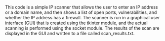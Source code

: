 This code is a simple IP scanner that allows the user to enter an IP address or a domain name, and then shows a list of open ports, vulnerabilities, and whether the IP address has a firewall. The scanner is run in a graphical user interface (GUI) that is created using the tkinter module, and the actual scanning is performed using the socket module. The results of the scan are displayed in the GUI and written to a file called scan_results.txt.
